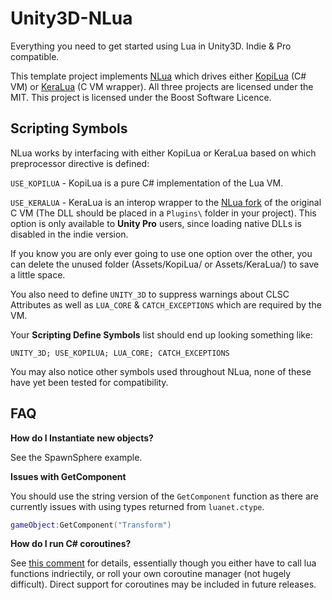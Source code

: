 Unity3D-NLua
=======

Everything you need to get started using Lua in Unity3D. Indie & Pro compatible. 

This template project implements [NLua](https://github.com/NLua/NLua) which
drives either [KopiLua](https://github.com/NLua/KopiLua) (C# VM)
or [KeraLua](https://github.com/NLua/KeraLua) (C VM wrapper). All three projects
are licensed under the MIT. This project is licensed under the Boost Software Licence.

## Scripting Symbols

NLua works by interfacing with either KopiLua or KeraLua based on which
preprocessor directive is defined:

`USE_KOPILUA` - KopiLua is a pure C# implementation of the Lua VM.

`USE_KERALUA` - KeraLua is an interop wrapper to the [NLua fork](https://github.com/NLua/lua)
of the original C VM (The DLL should be placed in a `Plugins\` folder in your project). 
This option is only available to **Unity Pro** users, since loading native DLLs is disabled
in the indie version.

If you know you are only ever going to use one option over the other, you can delete 
the unused folder (Assets/KopiLua/ or Assets/KeraLua/) to save a little space.

You also need to define `UNITY_3D` to suppress warnings about CLSC Attributes as
well as `LUA_CORE` & `CATCH_EXCEPTIONS` which are required by the VM.

Your **Scripting Define Symbols** list should end up looking something like:

```
UNITY_3D; USE_KOPILUA; LUA_CORE; CATCH_EXCEPTIONS
```

You may also notice other symbols used throughout NLua, none of these have yet
been tested for compatibility.

## FAQ

**How do I Instantiate new objects?**

See the SpawnSphere example.

**Issues with GetComponent**

You should use the string version of the `GetComponent` function as there
are currently issues with using types returned from `luanet.ctype`.

```Lua
gameObject:GetComponent("Transform")
```

**How do I run C# coroutines?**

See [this comment](https://github.com/NLua/NLua/issues/110#issuecomment-59874806) for details, essentially though you either have to call lua functions indriectily, or roll your own coroutine manager (not hugely difficult). Direct support for coroutines may be included in future releases. 

